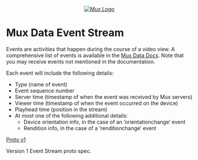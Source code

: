 <p align="center">
  <a href="https://mux.com/">
    <img src="https://avatars.githubusercontent.com/u/16199997?s=200&v=4" alt="Mux Logo">
  </a>
</p>

# Mux Data Event Stream

Events are activities that happen during the course of a video view. A comprehensive list of events is available in the [Mux Data Docs](https://docs.mux.com/docs/mux-playback-events). Note that you may receive events not mentioned in the documentation.

Each event will include the following details:
- Type (name of event)
- Event sequence number
- Server time (timestamp of when the event was received by Mux servers)
- Viewer time (timestamp of when the event occurred on the device)
- Playhead time (position in the stream)
- At most one of the following additional details:
  - Device orientation info, in the case of an ‘orientationchange’ event
  - Rendition info, in the case of a ‘renditionchange’ event


[Proto v1](proto/v1/eventstream_v1.proto)

Version 1 Event Stream proto spec.

